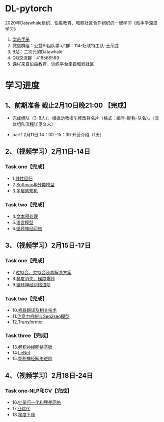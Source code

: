# DL-pytorch

2020年Datawhale组织、伯禹教育、和鲸社区合作组织的一起学习《动手学深度学习》

1. [学员手册](https://shimo.im/docs/pdr3wkyHKrxJYdyT/read)
2. 微信群组：公益AI组队学习1群：114-妇联特工队-王荣胜
3. B站：二次元的Datawhale
4. QQ交流群：418566589
5. 课程来自伯禹教育，训练平台来自和鲸社区

# 学习进度

## 1、前期准备  截止2月10日晚21:00 【完成】

- 完成组队（3-8人），根据助教指引修改群名片（格式：编号-昵称-队名）。（具体组队流程详见文末）

- part1 2月11日 14：00 -15：30 开营介绍（1天）

## 2、（视频学习）2月11日-14日

### Task one【完成】

- 1.[线性回归](https://github.com/WangRongsheng/DL-pytorch/tree/master/%E3%80%902.11-14%E3%80%91Task%20one/1.线性回归)
- 2.[Softmax与分类模型](https://github.com/WangRongsheng/DL-pytorch/tree/master/%E3%80%902.11-14%E3%80%91Task%20one/2.Softmax与分类模型)
- 3.[多层感知机](https://github.com/WangRongsheng/DL-pytorch/tree/master/%E3%80%902.11-14%E3%80%91Task%20one/3.多层感知机)


### Task two【完成】

- 4.[文本预处理](https://github.com/WangRongsheng/DL-pytorch/tree/master/%E3%80%902.11-14%E3%80%91Task%20two/4.文本预处理)
- 5.[语言模型](https://github.com/WangRongsheng/DL-pytorch/tree/master/%E3%80%902.11-14%E3%80%91Task%20two/5.语言模型)
- 6.[循环神经网络](https://github.com/WangRongsheng/DL-pytorch/tree/master/%E3%80%902.11-14%E3%80%91Task%20two/6.循环神经网络)

## 3、（视频学习）2月15日-17日

### Task one【完成】

- 7.[过拟合、欠拟合及其解决方案](https://github.com/WangRongsheng/DL-pytorch/tree/master/%E3%80%902.15-17%E3%80%91Task%20one/7.%E8%BF%87%E6%8B%9F%E5%90%88%E3%80%81%E6%AC%A0%E6%8B%9F%E5%90%88%E5%8F%8A%E5%85%B6%E8%A7%A3%E5%86%B3%E6%96%B9%E6%A1%88)
- 8.[梯度消失、梯度爆炸](https://github.com/WangRongsheng/DL-pytorch/tree/master/%E3%80%902.15-17%E3%80%91Task%20one/8.梯度消失、梯度爆炸)
- 9.[循环神经网络进阶](https://github.com/WangRongsheng/DL-pytorch/tree/master/%E3%80%902.15-17%E3%80%91Task%20one/9.循环神经网络进阶)


### Task two【完成】

- 10.[机器翻译及相关技术](https://github.com/WangRongsheng/DL-pytorch/tree/master/【2.15-17】Task%20two/10.机器翻译及相关技术)
- 11.[注意力机制与Seq2seq模型](https://github.com/WangRongsheng/DL-pytorch/tree/master/【2.15-17】Task%20two/11.注意力机制与Seq2seq模型)
- 12.[Transformer](https://github.com/WangRongsheng/DL-pytorch/tree/master/【2.15-17】Task%20two/12.Transformer)

### Task three【完成】

- 13.[卷积神经网络基础](https://github.com/WangRongsheng/DL-pytorch/tree/master/%E3%80%902.15-17%E3%80%91Task%20three/13.%E5%8D%B7%E7%A7%AF%E7%A5%9E%E7%BB%8F%E7%BD%91%E7%BB%9C%E5%9F%BA%E7%A1%80)
- 14.[LeNet](https://github.com/WangRongsheng/DL-pytorch/tree/master/%E3%80%902.15-17%E3%80%91Task%20three/14.leNet)
- 15.[卷积神经网络进阶](https://github.com/WangRongsheng/DL-pytorch/tree/master/%E3%80%902.15-17%E3%80%91Task%20three/15.卷积神经网络进阶)

## 4、（视频学习）2月18日-24日

### Task one-NLP和CV【完成】

- 16.[批量归一化和残差网络](https://github.com/WangRongsheng/DL-pytorch/tree/master/%E3%80%902.18-24%E3%80%91Task%20one-NLP_and_CV/16.%E6%89%B9%E9%87%8F%E5%BD%92%E4%B8%80%E5%8C%96%E5%92%8C%E6%AE%8B%E5%B7%AE%E7%BD%91%E7%BB%9C)
- 17.[凸优化](https://github.com/WangRongsheng/DL-pytorch/tree/master/%E3%80%902.18-24%E3%80%91Task%20one-NLP_and_CV/17.凸优化)
- 18.[梯度下降](https://github.com/WangRongsheng/DL-pytorch/tree/master/%E3%80%902.18-24%E3%80%91Task%20one-NLP_and_CV/18.梯度下降)

